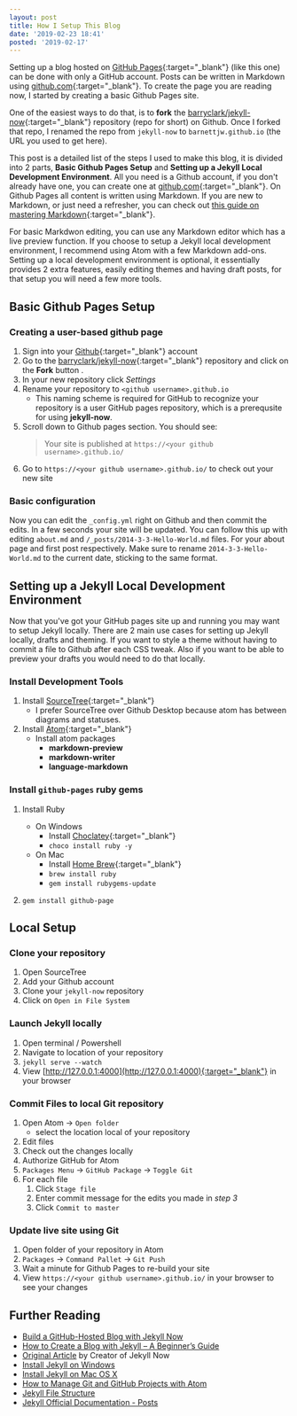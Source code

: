 ```yaml
---
layout: post
title: How I Setup This Blog
date: '2019-02-23 18:41'
posted: '2019-02-17'
---
```


Setting up a blog hosted on [GitHub Pages](https://pages.github.com/){:target="_blank"} (like this one) can be done with only a GitHub account. Posts can be written in Markdown using [github.com](https://github.com){:target="_blank"}. To create the page you are reading now, I started by creating a basic Github Pages site.

One of the easiest ways to do that, is to **fork** the [barryclark/jekyll-now](https://github.com/barryclark/jekyll-now){:target="_blank"} repository (repo for short) on Github. Once I forked that repo, I renamed  the repo from `jekyll-now` to `barnettjw.github.io` (the URL you used to get here).

This post is a detailed list of the steps I used to make this blog, it is divided into 2 parts, **Basic Github Pages Setup** and **Setting up a Jekyll Local Development Environment**. All you need is a Github account, if you don't already have one, you can create one at [github.com](https://github.com/){:target="_blank"}. On Github Pages all content is written using Markdown. If you are new to Markdown, or just need a refresher, you can check out [this guide on mastering Markdown](https://guides.github.com/features/mastering-markdown/){:target="_blank"}.

For basic Markdwon editing, you can use any Markdown editor which has a live preview function. If you choose to setup a Jekyll local development environment, I recommend using Atom with a few Markdown add-ons. Setting up a local development environment is optional, it essentially provides 2 extra features, easily editing themes and having draft posts, for that setup you will need a few more tools.

## Basic Github Pages Setup

### Creating a user-based github page

1. Sign into your [Github](https://github.com){:target="_blank"} account
2. Go to the [barryclark/jekyll-now](https://github.com/barryclark/jekyll-now){:target="_blank"} repository and click on the **Fork** button .
3. In your new repository click *Settings*
4. Rename your repository to `<github username>.github.io`
    * This naming scheme is required for GitHub to recognize your repository is a user GitHub pages repository, which is a prerequsite for using **jekyll-now**.
5. Scroll down to Github pages section. You should see:
    >  Your site is published at `https://<your github username>.github.io/`
6. Go to `https://<your github username>.github.io/` to check out your new site

### Basic configuration

Now you can edit the `_config.yml` right on Github and then commit the edits. In a few seconds your site will be updated. You can follow this up with editing  `about.md` and `/_posts/2014-3-3-Hello-World.md` files. For your about page and first post respectively. Make sure to rename `2014-3-3-Hello-World.md` to the current date, sticking to the same format.

## Setting up a Jekyll Local Development Environment

Now that you've got your GitHub pages site up and running you may want to setup Jekyll locally. There are 2 main use cases for setting up Jekyll locally, drafts and theming. If you want to style a theme without having to commit a file to Github after each CSS tweak. Also if you want to be able to preview your drafts you would need to do that locally.

### Install Development Tools

1. Install [SourceTree](https://www.sourcetreeapp.com/){:target="_blank"}
    - I prefer SourceTree over Github Desktop because atom has between diagrams and statuses.
2. Install [Atom](https://atom.io/){:target="_blank"}
    * Install atom packages
        * **markdown-preview**
        * **markdown-writer**
        * **language-markdown**

### Install `github-pages` ruby gems

1. Install Ruby
    - On Windows
        - Install [Choclatey](https://chocolatey.org/){:target="_blank"}
        - `choco install ruby -y`
    * On Mac
        - Install [Home Brew](https://brew.sh/){:target="_blank"}
        - `brew install ruby`
        - `gem install rubygems-update`

2. `gem install github-page`

## Local Setup
### Clone your repository

1. Open SourceTree
2. Add your Github account
3. Clone your `jekyll-now` repository
4. Click on `Open in File System`

### Launch Jekyll locally

1. Open terminal / Powershell
2. Navigate to location of your repository
3. `jekyll serve --watch`
4. View [http://127.0.0.1:4000](http://127.0.0.1:4000){:target="_blank"} in your browser

### Commit Files to local Git repository
1. Open Atom &#8594; `Open folder`
    * select the location local of your repository
2. Edit files
3. Check out the changes locally
4. Authorize GitHub for Atom
5. `Packages Menu` &#8594; `GitHub Package` &#8594; `Toggle Git`
7. For each file
    1. Click `Stage file`
    2. Enter commit message for the edits you made in *step 3*
    3. Click `Commit to master`

### Update live site using Git
1. Open folder of your repository in Atom
2. `Packages` &#8594; `Command Pallet` &#8594; `Git Push`
3. Wait a minute for Github Pages to re-build your site
4. View `https://<your github username>.github.io/` in your browser to see your changes

## Further Reading
* [Build a GitHub-Hosted Blog with Jekyll Now](https://www.hongkiat.com/blog/jekyll-now)
* [How to Create a Blog with Jekyll – A Beginner’s Guide](https://www.hongkiat.com/blog/blog-with-jekyll/)
* [Original Article](https://www.smashingmagazine.com/2014/08/build-blog-jekyll-github-pages/) by Creator of Jekyll Now
* [Install Jekyll on Windows](https://learn.cloudcannon.com/jekyll/install-jekyll-on-windows/)
* [Install Jekyll on Mac OS X](https://learn.cloudcannon.com/jekyll/install-jekyll-on-os-x/)
* [How to Manage Git and GitHub Projects with Atom](https://www.hongkiat.com/blog/manage-git-github-atom/)
* [Jekyll File Structure](https://learn.cloudcannon.com/jekyll/jekyll-file-structure/)
* [Jekyll Official Documentation - Posts](https://jekyllrb.com/docs/posts/)
